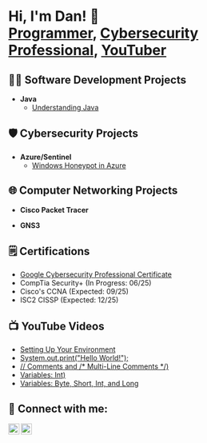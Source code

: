<h1>Hi, I'm Dan! 👋 <br/><a href="https://github.com/danieljlepiscopo">Programmer</a>, <a href="https://www.linkedin.com/in/danieljlepiscopo/">Cybersecurity Professional</a>, <a href="https://www.youtube.com/@danieljlepiscopo">YouTuber</a></h1>

<h2>👨‍💻 Software Development Projects</h2>

- <b>Java</b>
  - [Understanding Java](https://github.com/danieljlepiscopo/Understanding-Java)

<h2>🛡️ Cybersecurity Projects</h2>

- <b>Azure/Sentinel</b>
  - [Windows Honeypot in Azure](https://github.com/danieljlepiscopo/windows-honeypot-sentinel)

<h2>🌐 Computer Networking Projects</h2>

- <b>Cisco Packet Tracer</b>

- <b>GNS3</b>

 
<h2>🗒️ Certifications</h2>
  
- [Google Cybersecurity Professional Certificate](https://coursera.org/share/cfaac69d89d90a419f9dd25457f2e61c)
- CompTia Security+ (In Progress: 06/25)
- Cisco's CCNA (Expected: 09/25)
- ISC2 CISSP (Expected: 12/25)

<h2>📺 YouTube Videos</h2>

- [Setting Up Your Environment](https://www.youtube.com/watch?v=iBpuLrcBTmE)
- [System.out.print("Hello World!");](https://youtu.be/qM6zZGu3ELA)
- [// Comments and /* Multi-Line Comments */)](https://youtu.be/hDu0JNeghcQ)
- [Variables: Int)](https://youtu.be/ab_dbuEeKfI)
- [Variables: Byte, Short, Int, and Long](https://youtu.be/z9ZnKwen9kc)

<h2> 🤳 Connect with me:</h2>

[<img align="left" alt="JoshMadakor | YouTube" width="22px" src="https://cdn.jsdelivr.net/npm/simple-icons@v3/icons/youtube.svg" />][youtube]
[<img align="left" alt="JoshMadakor | LinkedIn" width="22px" src="https://cdn.jsdelivr.net/npm/simple-icons@v3/icons/linkedin.svg" />][linkedin]

[youtube]: https://www.linkedin.com/in/danieljlepiscopo/
[linkedin]: https://www.linkedin.com/in/danieljlepiscopo/

<!--
**danieljlepiscopo/danieljlepiscopo** is a ✨ _special_ ✨ repository because its `README.md` (this file) appears on your GitHub profile.

Here are some ideas to get you started:

- 🔭 I’m currently working on ...
- 🌱 I’m currently learning ...
- 👯 I’m looking to collaborate on ...
- 🤔 I’m looking for help with ...
- 💬 Ask me about ...
- 📫 How to reach me: ...
- 😄 Pronouns: ...
- ⚡ Fun fact: ...
-->
